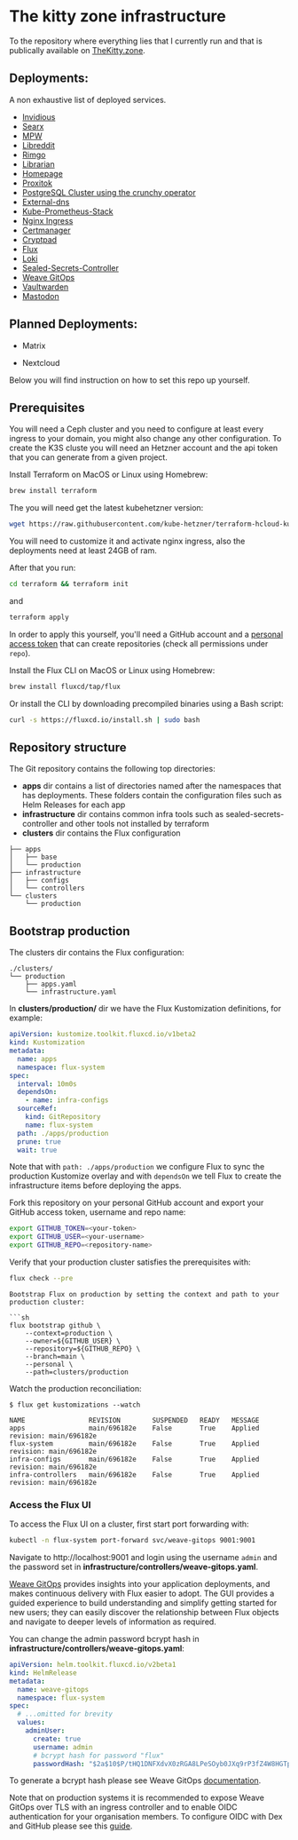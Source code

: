 # The kitty zone infrastructure
To the repository where everything lies that I currently run and that is publically available on [TheKitty.zone](https://thekitty.zone/services/).

## Deployments:
A non exhaustive list of deployed services.

- [Invidious](https://github.com/11Tuvork28/invidious)
- [Searx](https://github.com/11Tuvork28/searxng/searxng)
- [MPW](https://github.com/PIVX-Labs/MyPIVXWallet)
- [Libreddit](https://github.com/libreddit/libreddit)
- [Rimgo](https://codeberg.org/video-prize-ranch/rimgo)
- [Librarian](https://codeberg.org/librarian/librarian)
- [Homepage](https://github.com/11Tuvork28/thekitty.zone)
- [Proxitok](https://github.com/pablouser1/ProxiTok)
- [PostgreSQL Cluster using the crunchy operator](https://github.com/11Tuvork28/prod-postgres-operator)
- [External-dns](https://github.com/kubernetes-sigs/external-dns)
- [Kube-Prometheus-Stack](https://github.com/prometheus-community/helm-charts/blob/main/charts/kube-prometheus-stack/README.md)
- [Nginx Ingress](https://github.com/kubernetes/ingress-nginx)
- [Certmanager](https://cert-manager.io/docs/installation/)
- [Cryptpad](https://github.com/xwiki-labs/cryptpad)
- [Flux](https://github.com/fluxcd/flux2)
- [Loki](https://github.com/grafana/loki)
- [Sealed-Secrets-Controller](https://github.com/bitnami-labs/sealed-secrets)
- [Weave GitOps](https://docs.gitops.weave.works/)
- [Vaultwarden](https://github.com/dani-garcia/vaultwarden)
- [Mastodon](https://github.com/glitch-soc/mastodon)
## Planned Deployments:
- Matrix

- Nextcloud

Below you will find instruction on how to set this repo up yourself.
## Prerequisites

You will need a Ceph cluster and you need to configure at least every ingress to your domain, you might also change any other configuration.
To create the K3S cluste you will need an Hetzner account and the api token that you can generate from a given project.

Install Terraform on MacOS or Linux using Homebrew:

```sh
brew install terraform
```
The you will need get the latest kubehetzner version:

```sh
wget https://raw.githubusercontent.com/kube-hetzner/terraform-hcloud-kube-hetzner/master/kube.tf.example > terraform/kube.tf

```
You will need to customize it and activate nginx ingress, also the deployments need at least 24GB of ram.

After that you run:
```sh
cd terraform && terraform init
```
and
```sh
terraform apply
```

In order to apply this yourself, you'll need a GitHub account and a
[personal access token](https://help.github.com/en/github/authenticating-to-github/creating-a-personal-access-token-for-the-command-line)
that can create repositories (check all permissions under `repo`).

Install the Flux CLI on MacOS or Linux using Homebrew:

```sh
brew install fluxcd/tap/flux
```

Or install the CLI by downloading precompiled binaries using a Bash script:

```sh
curl -s https://fluxcd.io/install.sh | sudo bash
```

## Repository structure

The Git repository contains the following top directories:

- **apps** dir contains a list of directories named after the namespaces that has deployments. These folders contain the configuration files such as Helm Releases for each app
- **infrastructure** dir contains common infra tools such as sealed-secrets-controller and other tools not installed by terraform
- **clusters** dir contains the Flux configuration

```
├── apps
│   ├── base
│   └── production 
├── infrastructure
│   ├── configs
│   └── controllers
└── clusters
    └── production
```
## Bootstrap production


The clusters dir contains the Flux configuration:

```
./clusters/
└── production
    ├── apps.yaml
    └── infrastructure.yaml

```

In **clusters/production/** dir we have the Flux Kustomization definitions, for example:

```yaml
apiVersion: kustomize.toolkit.fluxcd.io/v1beta2
kind: Kustomization
metadata:
  name: apps
  namespace: flux-system
spec:
  interval: 10m0s
  dependsOn:
    - name: infra-configs
  sourceRef:
    kind: GitRepository
    name: flux-system
  path: ./apps/production
  prune: true
  wait: true
```

Note that with `path: ./apps/production` we configure Flux to sync the production Kustomize overlay and 
with `dependsOn` we tell Flux to create the infrastructure items before deploying the apps.

Fork this repository on your personal GitHub account and export your GitHub access token, username and repo name:

```sh
export GITHUB_TOKEN=<your-token>
export GITHUB_USER=<your-username>
export GITHUB_REPO=<repository-name>
```

Verify that your production cluster satisfies the prerequisites with:

```sh
flux check --pre
```

```
Bootstrap Flux on production by setting the context and path to your production cluster:

```sh
flux bootstrap github \
    --context=production \
    --owner=${GITHUB_USER} \
    --repository=${GITHUB_REPO} \
    --branch=main \
    --personal \
    --path=clusters/production
```

Watch the production reconciliation:

```console
$ flux get kustomizations --watch

NAME             	REVISION     	SUSPENDED	READY	MESSAGE                         
apps             	main/696182e	False    	True 	Applied revision: main/696182e	
flux-system      	main/696182e	False    	True 	Applied revision: main/696182e	
infra-configs    	main/696182e	False    	True 	Applied revision: main/696182e	
infra-controllers	main/696182e	False    	True 	Applied revision: main/696182e	
```

### Access the Flux UI

To access the Flux UI on a cluster, first start port forwarding with:

```sh
kubectl -n flux-system port-forward svc/weave-gitops 9001:9001
```

Navigate to http://localhost:9001 and login using the username `admin` and the password set in **infrastructure/controllers/weave-gitops.yaml**.

[Weave GitOps](https://docs.gitops.weave.works/) provides insights into your application deployments,
and makes continuous delivery with Flux easier to adopt.
The GUI provides a guided experience to build understanding and simplify getting started for new users;
they can easily discover the relationship between Flux objects and navigate to deeper levels of information as required.

You can change the admin password bcrypt hash in **infrastructure/controllers/weave-gitops.yaml**:

```yaml
apiVersion: helm.toolkit.fluxcd.io/v2beta1
kind: HelmRelease
metadata:
  name: weave-gitops
  namespace: flux-system
spec:
  # ...omitted for brevity
  values:
    adminUser:
      create: true
      username: admin
      # bcrypt hash for password "flux"
      passwordHash: "$2a$10$P/tHQ1DNFXdvX0zRGA8LPeSOyb0JXq9rP3fZ4W8HGTpLV7qHDlWhe"
```

To generate a bcrypt hash please see Weave GitOps
[documentation](https://docs.gitops.weave.works/docs/configuration/securing-access-to-the-dashboard/#login-via-a-cluster-user-account). 

Note that on production systems it is recommended to expose Weave GitOps over TLS with an ingress controller and
to enable OIDC authentication for your organisation members.
To configure OIDC with Dex and GitHub please see this [guide](https://docs.gitops.weave.works/docs/guides/setting-up-dex/).